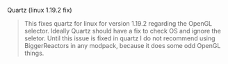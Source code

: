 Quartz (linux 1.19.2 fix)

>This fixes quartz for linux for version 1.19.2 regarding the OpenGL selector. Ideally Quartz should have a fix to check OS and ignore the seletor. 
>Until this issue is fixed in quartz I do not recommend using BiggerReactors in any modpack, because it does some odd OpenGL things. 
